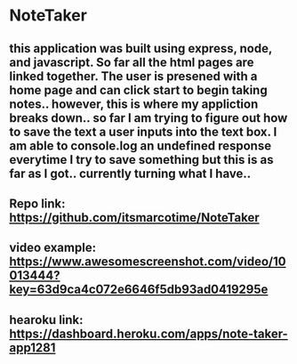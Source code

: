 # NoteTaker

## this application was built using express, node, and javascript. So far all the html pages are linked together. The user is presened with a home page and can click start to begin taking notes.. however, this is where my appliction breaks down.. so far I am trying to figure out how to save the text a user inputs into the text box. I am able to console.log an undefined response everytime I try to save something but this is as far as I got.. currently turning what I have..

## Repo link: https://github.com/itsmarcotime/NoteTaker
## video example: https://www.awesomescreenshot.com/video/10013444?key=63d9ca4c072e6646f5db93ad0419295e
## hearoku link: https://dashboard.heroku.com/apps/note-taker-app1281